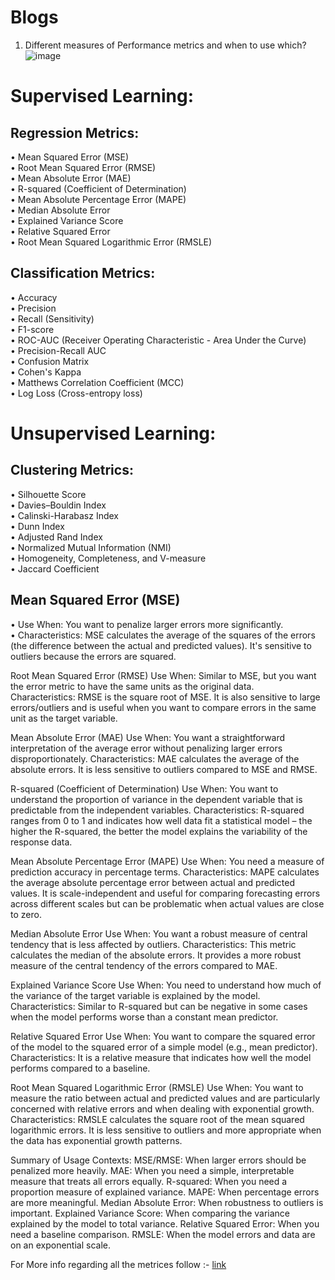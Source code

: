 # Blogs 


1) Different measures of Performance metrics and when to use which?
   ![image](https://github.com/LetsDoIt298/Blogs/assets/90137904/042042ea-68c0-446d-b8ff-44dc8f608f60)



# Supervised Learning:
## Regression Metrics:
•	Mean Squared Error (MSE)  <br>
•	Root Mean Squared Error (RMSE) <br>
•	Mean Absolute Error (MAE) <br>
•	R-squared (Coefficient of Determination) <br>
•	Mean Absolute Percentage Error (MAPE) <br>
•	Median Absolute Error <br>
•	Explained Variance Score <br>
•	Relative Squared Error <br>
•	Root Mean Squared Logarithmic Error (RMSLE)

## Classification Metrics:
•	Accuracy <br>
•	Precision <br>
•	Recall (Sensitivity) <br>
•	F1-score <br>
•	ROC-AUC (Receiver Operating Characteristic - Area Under the Curve) <br>
•	Precision-Recall AUC <br>
•	Confusion Matrix <br>
•	Cohen's Kappa <br>
•	Matthews Correlation Coefficient (MCC) <br>
•	Log Loss (Cross-entropy loss) <br>
# Unsupervised Learning:
## Clustering Metrics:
•	Silhouette Score <br>
•	Davies–Bouldin Index <br>
•	Calinski-Harabasz Index <br>
•	Dunn Index <br>
•	Adjusted Rand Index <br>
•	Normalized Mutual Information (NMI) <br>
•	Homogeneity, Completeness, and V-measure <br>
•	Jaccard Coefficient

## Mean Squared Error (MSE)
•	Use When: You want to penalize larger errors more significantly. <br>
•	Characteristics: MSE calculates the average of the squares of the errors (the difference between the actual and predicted values). It's sensitive to outliers because the errors are squared. <br>

Root Mean Squared Error (RMSE)
Use When: Similar to MSE, but you want the error metric to have the same units as the original data. <br>
Characteristics: RMSE is the square root of MSE. It is also sensitive to large errors/outliers and is useful when you want to compare errors in the same unit as the target variable.

Mean Absolute Error (MAE)
Use When: You want a straightforward interpretation of the average error without penalizing larger errors disproportionately.
Characteristics: MAE calculates the average of the absolute errors. It is less sensitive to outliers compared to MSE and RMSE.

R-squared (Coefficient of Determination)
Use When: You want to understand the proportion of variance in the dependent variable that is predictable from the independent variables.
Characteristics: R-squared ranges from 0 to 1 and indicates how well data fit a statistical model – the higher the R-squared, the better the model explains the variability of the response data.

Mean Absolute Percentage Error (MAPE)
Use When: You need a measure of prediction accuracy in percentage terms.
Characteristics: MAPE calculates the average absolute percentage error between actual and predicted values. It is scale-independent and useful for comparing forecasting errors across different scales but can be problematic when actual values are close to zero.

Median Absolute Error
Use When: You want a robust measure of central tendency that is less affected by outliers.
Characteristics: This metric calculates the median of the absolute errors. It provides a more robust measure of the central tendency of the errors compared to MAE.

Explained Variance Score
Use When: You need to understand how much of the variance of the target variable is explained by the model.
Characteristics: Similar to R-squared but can be negative in some cases when the model performs worse than a constant mean predictor.

Relative Squared Error
Use When: You want to compare the squared error of the model to the squared error of a simple model (e.g., mean predictor).
Characteristics: It is a relative measure that indicates how well the model performs compared to a baseline.

Root Mean Squared Logarithmic Error (RMSLE)
Use When: You want to measure the ratio between actual and predicted values and are particularly concerned with relative errors and when dealing with exponential growth.
Characteristics: RMSLE calculates the square root of the mean squared logarithmic errors. It is less sensitive to outliers and more appropriate when the data has exponential growth patterns.

Summary of Usage Contexts:
MSE/RMSE: When larger errors should be penalized more heavily.
MAE: When you need a simple, interpretable measure that treats all errors equally.
R-squared: When you need a proportion measure of explained variance.
MAPE: When percentage errors are more meaningful.
Median Absolute Error: When robustness to outliers is important.
Explained Variance Score: When comparing the variance explained by the model to total variance.
Relative Squared Error: When you need a baseline comparison.
RMSLE: When the model errors and data are on an exponential scale.


For More info regarding all the metrices follow :-
[link](https://neptune.ai/blog/performance-metrics-in-machine-learning-complete-guide)
